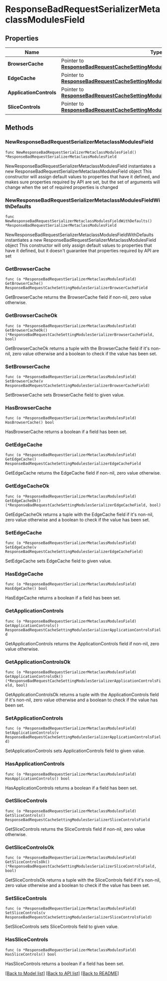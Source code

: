 # ResponseBadRequestSerializerMetaclassModulesField

## Properties

Name | Type | Description | Notes
------------ | ------------- | ------------- | -------------
**BrowserCache** | Pointer to [**ResponseBadRequestCacheSettingModulesSerializerBrowserCacheField**](ResponseBadRequestCacheSettingModulesSerializerBrowserCacheField.md) |  | [optional] 
**EdgeCache** | Pointer to [**ResponseBadRequestCacheSettingModulesSerializerEdgeCacheField**](ResponseBadRequestCacheSettingModulesSerializerEdgeCacheField.md) |  | [optional] 
**ApplicationControls** | Pointer to [**ResponseBadRequestCacheSettingModulesSerializerApplicationControlsField**](ResponseBadRequestCacheSettingModulesSerializerApplicationControlsField.md) |  | [optional] 
**SliceControls** | Pointer to [**ResponseBadRequestCacheSettingModulesSerializerSliceControlsField**](ResponseBadRequestCacheSettingModulesSerializerSliceControlsField.md) |  | [optional] 

## Methods

### NewResponseBadRequestSerializerMetaclassModulesField

`func NewResponseBadRequestSerializerMetaclassModulesField() *ResponseBadRequestSerializerMetaclassModulesField`

NewResponseBadRequestSerializerMetaclassModulesField instantiates a new ResponseBadRequestSerializerMetaclassModulesField object
This constructor will assign default values to properties that have it defined,
and makes sure properties required by API are set, but the set of arguments
will change when the set of required properties is changed

### NewResponseBadRequestSerializerMetaclassModulesFieldWithDefaults

`func NewResponseBadRequestSerializerMetaclassModulesFieldWithDefaults() *ResponseBadRequestSerializerMetaclassModulesField`

NewResponseBadRequestSerializerMetaclassModulesFieldWithDefaults instantiates a new ResponseBadRequestSerializerMetaclassModulesField object
This constructor will only assign default values to properties that have it defined,
but it doesn't guarantee that properties required by API are set

### GetBrowserCache

`func (o *ResponseBadRequestSerializerMetaclassModulesField) GetBrowserCache() ResponseBadRequestCacheSettingModulesSerializerBrowserCacheField`

GetBrowserCache returns the BrowserCache field if non-nil, zero value otherwise.

### GetBrowserCacheOk

`func (o *ResponseBadRequestSerializerMetaclassModulesField) GetBrowserCacheOk() (*ResponseBadRequestCacheSettingModulesSerializerBrowserCacheField, bool)`

GetBrowserCacheOk returns a tuple with the BrowserCache field if it's non-nil, zero value otherwise
and a boolean to check if the value has been set.

### SetBrowserCache

`func (o *ResponseBadRequestSerializerMetaclassModulesField) SetBrowserCache(v ResponseBadRequestCacheSettingModulesSerializerBrowserCacheField)`

SetBrowserCache sets BrowserCache field to given value.

### HasBrowserCache

`func (o *ResponseBadRequestSerializerMetaclassModulesField) HasBrowserCache() bool`

HasBrowserCache returns a boolean if a field has been set.

### GetEdgeCache

`func (o *ResponseBadRequestSerializerMetaclassModulesField) GetEdgeCache() ResponseBadRequestCacheSettingModulesSerializerEdgeCacheField`

GetEdgeCache returns the EdgeCache field if non-nil, zero value otherwise.

### GetEdgeCacheOk

`func (o *ResponseBadRequestSerializerMetaclassModulesField) GetEdgeCacheOk() (*ResponseBadRequestCacheSettingModulesSerializerEdgeCacheField, bool)`

GetEdgeCacheOk returns a tuple with the EdgeCache field if it's non-nil, zero value otherwise
and a boolean to check if the value has been set.

### SetEdgeCache

`func (o *ResponseBadRequestSerializerMetaclassModulesField) SetEdgeCache(v ResponseBadRequestCacheSettingModulesSerializerEdgeCacheField)`

SetEdgeCache sets EdgeCache field to given value.

### HasEdgeCache

`func (o *ResponseBadRequestSerializerMetaclassModulesField) HasEdgeCache() bool`

HasEdgeCache returns a boolean if a field has been set.

### GetApplicationControls

`func (o *ResponseBadRequestSerializerMetaclassModulesField) GetApplicationControls() ResponseBadRequestCacheSettingModulesSerializerApplicationControlsField`

GetApplicationControls returns the ApplicationControls field if non-nil, zero value otherwise.

### GetApplicationControlsOk

`func (o *ResponseBadRequestSerializerMetaclassModulesField) GetApplicationControlsOk() (*ResponseBadRequestCacheSettingModulesSerializerApplicationControlsField, bool)`

GetApplicationControlsOk returns a tuple with the ApplicationControls field if it's non-nil, zero value otherwise
and a boolean to check if the value has been set.

### SetApplicationControls

`func (o *ResponseBadRequestSerializerMetaclassModulesField) SetApplicationControls(v ResponseBadRequestCacheSettingModulesSerializerApplicationControlsField)`

SetApplicationControls sets ApplicationControls field to given value.

### HasApplicationControls

`func (o *ResponseBadRequestSerializerMetaclassModulesField) HasApplicationControls() bool`

HasApplicationControls returns a boolean if a field has been set.

### GetSliceControls

`func (o *ResponseBadRequestSerializerMetaclassModulesField) GetSliceControls() ResponseBadRequestCacheSettingModulesSerializerSliceControlsField`

GetSliceControls returns the SliceControls field if non-nil, zero value otherwise.

### GetSliceControlsOk

`func (o *ResponseBadRequestSerializerMetaclassModulesField) GetSliceControlsOk() (*ResponseBadRequestCacheSettingModulesSerializerSliceControlsField, bool)`

GetSliceControlsOk returns a tuple with the SliceControls field if it's non-nil, zero value otherwise
and a boolean to check if the value has been set.

### SetSliceControls

`func (o *ResponseBadRequestSerializerMetaclassModulesField) SetSliceControls(v ResponseBadRequestCacheSettingModulesSerializerSliceControlsField)`

SetSliceControls sets SliceControls field to given value.

### HasSliceControls

`func (o *ResponseBadRequestSerializerMetaclassModulesField) HasSliceControls() bool`

HasSliceControls returns a boolean if a field has been set.


[[Back to Model list]](../README.md#documentation-for-models) [[Back to API list]](../README.md#documentation-for-api-endpoints) [[Back to README]](../README.md)


